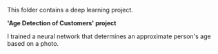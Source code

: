 This folder contains a deep learning project.

**'Age Detection of Customers' project**

I trained a neural network that determines an approximate person's age based on a photo. 
